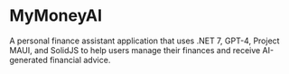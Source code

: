 # MyMoneyAI
A personal finance assistant application that uses .NET 7, GPT-4, Project MAUI, and SolidJS to help users manage their finances and receive AI-generated financial advice.
